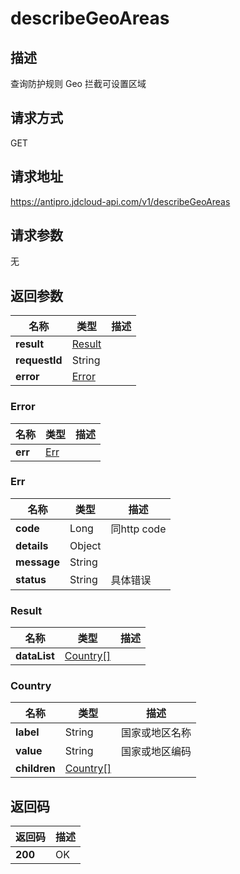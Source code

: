 # describeGeoAreas


## 描述
查询防护规则 Geo 拦截可设置区域

## 请求方式
GET

## 请求地址
https://antipro.jdcloud-api.com/v1/describeGeoAreas


## 请求参数
无


## 返回参数
|名称|类型|描述|
|---|---|---|
|**result**|[Result](describegeoareas#result)| |
|**requestId**|String| |
|**error**|[Error](describegeoareas#error)| |

### <div id="error">Error</div>
|名称|类型|描述|
|---|---|---|
|**err**|[Err](describegeoareas#err)| |
### <div id="err">Err</div>
|名称|类型|描述|
|---|---|---|
|**code**|Long|同http code|
|**details**|Object| |
|**message**|String| |
|**status**|String|具体错误|
### <div id="result">Result</div>
|名称|类型|描述|
|---|---|---|
|**dataList**|[Country[]](describegeoareas#country)| |
### <div id="country">Country</div>
|名称|类型|描述|
|---|---|---|
|**label**|String|国家或地区名称|
|**value**|String|国家或地区编码|
|**children**|[Country[]](describegeoareas#country)| |

## 返回码
|返回码|描述|
|---|---|
|**200**|OK|

